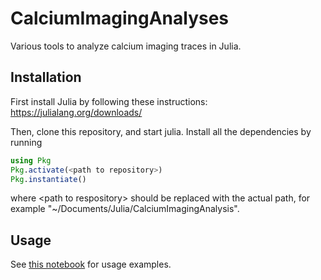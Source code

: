 # CalciumImagingAnalyses

Various tools to analyze calcium imaging traces in Julia.

## Installation

First install Julia by following these instructions: https://julialang.org/downloads/

Then, clone this repository, and start julia. Install all the dependencies by running

```julia
using Pkg
Pkg.activate(<path to repository>)
Pkg.instantiate()
```

where \<path to respository\> should be replaced with the actual path, for example "~/Documents/Julia/CalciumImagingAnalysis".

## Usage
See [this notebook](notebooks/usage.ipynb) for usage examples.